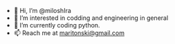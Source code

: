 - 👋 Hi, I’m @miloshIra
- 👀 I’m interested in codding and engineering in general 
- 🌱 I’m currently coding python.
- 📫 Reach me at maritonski@gmail.com

<!---
miloshIra/miloshIra is a ✨ special ✨ repository because its `README.md` (this file) appears on your GitHub profile.
You can click the Preview link to take a look at your changes.
--->
